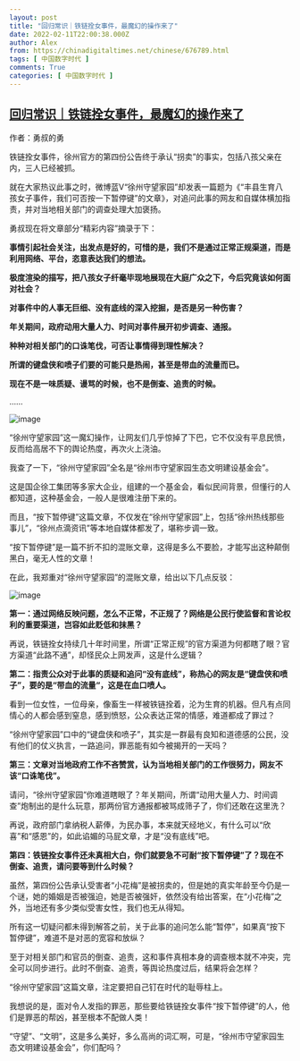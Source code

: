 ```yaml
---
layout: post
title: "回归常识｜铁链拴女事件，最魔幻的操作来了"
date: 2022-02-11T22:00:38.000Z
author: Alex
from: https://chinadigitaltimes.net/chinese/676789.html
tags: [ 中国数字时代 ]
comments: True
categories: [ 中国数字时代 ]
---
```

<!--1644616838000-->
[回归常识｜铁链拴女事件，最魔幻的操作来了](https://chinadigitaltimes.net/chinese/676789.html)
------

<div>
<div class="zz">作者：勇叔的勇</div><p>铁链拴女事件，徐州官方的第四份公告终于承认“拐卖”的事实，包括八孩父亲在内，三人已经被抓。</p><p>就在大家热议此事之时，微博蓝V“徐州守望家园”却发表一篇题为《“丰县生育八孩女子事件，我们可否按一下暂停键”的文章》，对追问此事的网友和自媒体横加指责，并对当地相关部门的调查处理大加褒扬。</p><p>勇叔现在将文章部分“精彩内容”摘录于下：</p><p><strong>事情引起社会关注，出发点是好的，可惜的是，我们不是通过正常正规渠道，而是利用网络、平台，恣意表达我们的想法。</strong></p><p><strong>极度渲染的描写，把八孩女子纤毫毕现地展现在大庭广众之下，今后究竟该如何面对社会？</strong></p><p><strong>对事件中的人事无巨细、没有底线的深入挖掘，是否是另一种伤害？</strong></p><p><strong>年关期间，政府动用大量人力、时间对事件展开初步调查、通报。</strong></p><p><strong>种种对相关部门的口诛笔伐，可否让事情得到理性解决？</strong></p><p><strong>所谓的键盘侠和喷子们要的可能只是热闹，甚至是带血的流量而已。</strong></p><p><strong>现在不是一味质疑、谩骂的时候，也不是倒查、追责的时候。</strong></p><p>……</p><p><img src="https://chinadigitaltimes.net/chinese/files/2022/02/post-676789-6206d6846c837." alt="image" /></p><p>“徐州守望家园”这一魔幻操作，让网友们几乎惊掉了下巴，它不仅没有平息民愤，反而给高居不下的舆论热度，再次火上浇油。</p><p>我查了一下，“徐州守望家园”全名是“徐州市守望家园生态文明建设基金会”。</p><p>这是国企徐工集团等多家大企业，组建的一个基金会，看似民间背景，但懂行的人都知道，这种基金会，一般人是很难注册下来的。</p><p>而且，“按下暂停键”这篇文章，不仅发在“徐州守望家园”上，包括“徐州热线那些事儿”，“徐州点滴资讯”等本地自媒体都发了，堪称步调一致。</p><p>“按下暂停键”是一篇不折不扣的混账文章，这得是多么不要脸，才能写出这种颠倒黑白，毫无人性的文章！</p><p>在此，我郑重对“徐州守望家园”的混账文章，给出以下几点反驳：</p><p><img src="https://chinadigitaltimes.net/chinese/files/2022/02/post-676789-6206d68472f88." alt="image" /></p><p><strong>第一：通过网络反映问题，怎么不正常，不正规了？网络是公民行使监督和言论权利的重要渠道，岂容如此贬低和抹黑？</strong></p><p>再说，铁链拴女持续几十年时间里，所谓“正常正规”的官方渠道为何都瞎了眼？官方渠道“此路不通”，却怪民众上网发声，这是什么逻辑？</p><p><strong>第二：指责公众对于此事的质疑和追问“没有底线”，称热心的网友是“键盘侠和喷子”，要的是“带血的流量“，这是在血口喷人。</strong></p><p>看到一位女性，一位母亲，像畜生一样被铁链拴着，沦为生育的机器。但凡有点同情心的人都会感到窒息，感到愤怒，公众表达正常的情感，难道都成了罪过？</p><p>“徐州守望家园”口中的“键盘侠和喷子”，其实是一群最有良知和道德感的公民，没有他们的仗义执言，一路追问，罪恶能有如今被揭开的一天吗？</p><p><strong>第三：文章对当地政府工作不吝赞赏，认为当地相关部门的工作很努力，网友不该“口诛笔伐”。</strong></p><p>请问，“徐州守望家园”你难道瞎眼了？年关期间，所谓“动用大量人力、时间调查”炮制出的是什么玩意，那两份官方通报都被骂成筛子了，你们还敢在这里洗？</p><p>再说，政府部门拿纳税人薪俸，为民办事，本来就天经地义，有什么可以“欣喜”和“感恩”的，如此谄媚的马屁文章，才是“没有底线”吧。</p><p><strong>第四：铁链拴女事件还未真相大白，你们就要急不可耐“按下暂停键”了？现在不倒查、追责，请问要等到什么时候？</strong></p><p>虽然，第四份公告承认受害者“小花梅”是被拐卖的，但是她的真实年龄至今仍是一个谜，她的婚姻是否被强迫，她是否被强奸，依然没有给出答案，在“小花梅”之外，当地还有多少类似受害女性，我们也无从得知。</p><p>所有这一切疑问都未得到解答之前，关于此事的追问怎么能“暂停”，如果真“按下暂停键”，难道不是对恶的宽容和放纵？</p><p>至于对相关部门和官员的倒查、追责，这和事件真相本身的调查根本就不冲突，完全可以同步进行。此时不倒查、追责，等舆论热度过后，结果将会怎样？</p><p>“徐州守望家园”这篇文章，注定要把自己钉在时代的耻辱柱上。</p><p>我想说的是，面对令人发指的罪恶，那些要给铁链拴女事件“按下暂停键”的人，他们是罪恶的帮凶，甚至根本不配做人类！</p><p>“守望”、“文明”，这是多么美好，多么高尚的词汇啊，可是，“徐州市守望家园生态文明建设基金会”，你们配吗？</p>
</div>

